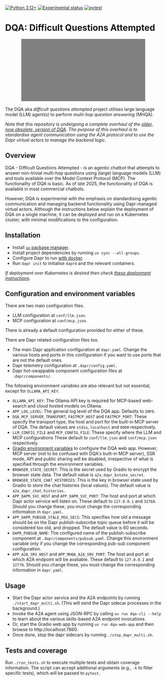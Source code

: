 [![Python 3.12+](https://img.shields.io/badge/python-3.12+-blue?logo=python&logoColor=3776ab&labelColor=e4e4e4)](https://www.python.org/downloads/release/python-3120/)
[![Experimental status](https://img.shields.io/badge/Status-experimental-orange)](#) [![pytest](https://github.com/anirbanbasu/dqa/actions/workflows/uv-pytest.yml/badge.svg)](https://github.com/anirbanbasu/dqa/actions/workflows/uv-pytest.yml)

# DQA: Difficult Questions Attempted

<p align="center">
  <img width="400" height="200" src="https://raw.githubusercontent.com/anirbanbasu/dqa/master/docs/images/logo.svg" alt="dqa logo" style="filter: invert(0.5)">
</p>

The DQA aka _difficult questions attempted_ project utilises large language model (LLM) agent(s) to perform _multi-hop question answering_ (MHQA).

_Note that this repository is undergoing a complete overhaul of the [older, now obsolete, version of DQA](https://github.com/anirbanbasu/dqa-obsolete). The purpose of this overhaul is to standardise agent communication using the A2A protocol and to use the Dapr virtual actors to manage the backend logic._

## Overview
DQA - Difficult Questions Attempted - is an agentic chatbot that attempts to answer non-trivial multi-hop questions using (large) language models (LLM) and tools available over the Model Context Protocol (MCP). The functionality of DQA is basic. As of late 2025, the functionality of DQA is available in most commercial chatbots.

However, DQA is experimental with the emphasis on standardising agentic communication and managing backend functionality using Dapr-managed virtual actors. Although the instructions below explain the deployment of DQA on a single machine, it can be deployed and run on a Kubernetes cluster, with minimal modifications to the configuration.

## Installation

- Install [`uv` package manager](https://docs.astral.sh/uv/getting-started/installation/).
- Install project dependencies by running `uv sync --all-groups`.
- Configure Dapr to run [with docker](https://docs.dapr.io/operations/hosting/self-hosted/self-hosted-with-docker/).
- Run `dapr init` to initialise `daprd` and the relevant containers.

_If deployment over Kubernetes is desired then check [these deployment instructions](https://docs.dapr.io/operations/hosting/kubernetes/kubernetes-deploy/)_.

## Configuration and environment variables

There are two main configuration files.
 - LLM configuration at `conf/llm.json`.
 - MCP configuration at `conf/mcp.json`.

There is already a default configuration provided for either of these.

There are Dapr related configuration files too.
 - The main Dapr application configuration at `dapr.yaml`. Change the various hosts and ports in this configuration if you want to use ports that are not the default ones.
 - Dapr telemetry configuration at `.dapr/config.yaml`.
 - Dapr hot-swappable component configuration files at `.dapr/components/`.

The following environment variables are also relevant but not essential, except for `OLLAMA_API_KEY`.
 - `OLLAMA_API_KEY`: The Ollama API key is required for MCP-based web-search and cloud hosted models on Ollama.
 - `APP_LOG_LEVEL`: The general log level of the DQA app. Defaults to `INFO`.
 - `DQA_MCP_SERVER_TRANSPORT`, `FASTMCP_HOST` and `FASTMCP_PORT`: These specify the transport type, the host and port for the built-in MCP server of DQA. The default values are `stdio`, `localhost` and `8000` respectively.
 - `LLM_CONFIG_FILE` and `MCP_CONFIG_FILE`: These specify where the LLM and MCP configurations These default to `conf/llm.json` and `conf/mcp.json` respectively.
 - [Gradio environment variables](https://www.gradio.app/guides/environment-variables) to configure the DQA web app. However, MCP server (not to be confused with DQA's built-in MCP server), SSR mode, API and public sharing will be disabled, irrespective of what is specified through the environment variables.
 - `BROWSER_STATE_SECRET`: This is the secret used by Gradio to encrypt the browser state data. The default value is `a2a_dapr_bstate_secret`.
 - `BROWSER_STATE_CHAT_HISTORIES`: This is the key in browser state used by Gradio to store the chat histories (local values). The default value is `a2a_dapr_chat_histories`.
 - `APP_DAPR_SVC_HOST` and `APP_DAPR_SVC_PORT`: The host and port at which Dapr actor service will listen on. These default to `127.0.0.1` and `32768`. Should you change these, you must change the corresponding information in `dapr.yaml`.
 - `APP_DAPR_PUBSUB_STALE_MSG_SECS`: This specifies how old a message should be on the Dapr publish-subscribe topic queue before it will be considered too old, and dropped. The default value is 60 seconds.
 - `DAPR_PUBSUB_NAME`: The configured name of the publish-subscribe component at `.dapr/components/pubsub.yaml`. Change this environment variable only if you change the corresponding pub-sub component configuration.
 - `APP_A2A_SRV_HOST` and `APP_MHQA_A2A_SRV_PORT`: The host and port at which A2A endpoint will be available. These default to `127.0.0.1` and `32770`. Should you change these, you must change the corresponding information in `dapr.yaml`.

## Usage

- Start the Dapr actor service and the A2A endpoints by running `./start_dapr_multi.sh`. (This will send the Dapr sidecar processes in the background.)
- Invoke the A2A agent using JSON-RPC by calling `uv run dqa-cli --help` to learn about the various skills-based A2A endpoint invocations.
- Or, start the Gradio web app by running `uv run dqa-web-app` and then browse to http://localhost:7860.
- Once done, stop the dapr sidecars by running `./stop_dapr_multi.sh`.

## Tests and coverage

Run `./run_tests.sh` to execute multiple tests and obtain coverage information. The script can accept additional arguments (e.g., `-k` to filter specific tests), which will be passed to `pytest`.

